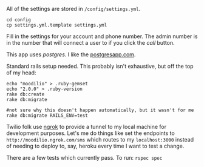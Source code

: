 All of the settings are stored in ```/config/settings.yml```.
```
cd config
cp settings.yml.template settings.yml
```

Fill in the settings for your account and phone number. The admin number is in the number that will connect a user to if you click the *call* button.

This app uses *postgres*. I like the [postgresapp.com](http://postgresapp.com).

Standard rails setup needed. This probably isn't exhaustive, but off the top of my head:

```
echo "moodilio" > .ruby-gemset
echo "2.0.0" > .ruby-version
rake db:create
rake db:migrate

#not sure why this doesn't happen automatically, but it wasn't for me
rake db:migrate RAILS_ENV=test
```

Twilio folk use [ngrok](https://ngrok.com/) to provide a tunnel to my local machine for development purposes. Let's me do things like set the endpoints to ```http://moodilio.ngrok.com/sms``` which routes to my ```localhost:3000``` instead of needing to deploy to, say, heroku every time I want to test a change.

There are a few tests which currently pass. To run:
```rspec spec```

